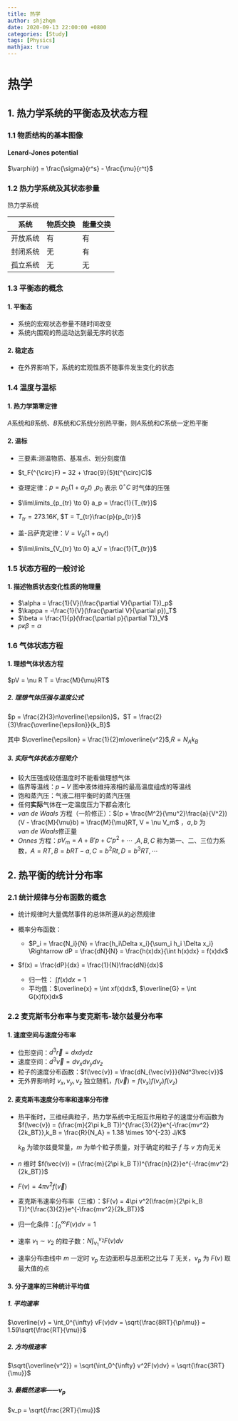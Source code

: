 ```yaml
---
title: 热学
author: shjzhqm
date: 2020-09-13 22:00:00 +0800
categories: [Study]
tags: [Physics]
mathjax: true
---
```


# 热学

## 1. 热力学系统的平衡态及状态方程

### 1.1 物质结构的基本图像

#### Lenard-Jones potential

$\varphi(r) = \frac{\sigma}{r^s} - \frac{\mu}{r^t}$

### 1.2 热力学系统及其状态参量

热力学系统

| 系统     | 物质交换 | 能量交换 |
| -------- | -------- | -------- |
| 开放系统 | 有       | 有       |
| 封闭系统 | 无       | 有       |
| 孤立系统 | 无       | 无       |

### 1.3 平衡态的概念

#### 1. 平衡态

* 系统的宏观状态参量不随时间改变
* 系统内围观的热运动达到最无序的状态

#### 2. 稳定态

* 在外界影响下，系统的宏观性质不随事件发生变化的状态

### 1.4 温度与温标

#### 1. 热力学第零定律

$A$系统和$B$系统、$B$系统和$C$系统分别热平衡，则$A$系统和$C$系统一定热平衡

#### 2. 温标

* 三要素:测温物质、基准点、划分刻度值

* $t_F(^{\circ}F) = 32 + \frac{9}{5}t(^{\circ}C)$

* 查理定律：$p = p_0(1 + \alpha_p t)$ ,$p_0$ 表示 $0^{\circ}C$ 时气体的压强
* $\lim\limits_{p_{tr} \to 0} a_p = \frac{1}{T_{tr}}$

* $T_{tr} = 273.16K$, $T = T_{tr}\frac{p}{p_{tr}}$
* 盖-吕萨克定律：$V = V_0(1 + a_V t)$

* $\lim\limits_{V_{tr} \to 0} a_V = \frac{1}{T_{tr}}$

### 1.5 状态方程的一般讨论

#### 1.  描述物质状态变化性质的物理量

* $\alpha = \frac{1}{V}(\frac{\partial V}{\partial T})_p$
* $\kappa = -\frac{1}{V}(\frac{\partial V}{\partial p})_T$
* $\beta = \frac{1}{p}(\frac{\partial p}{\partial T})_V$
* $p\kappa\beta = \alpha$

### 1.6 气体状态方程

#### 1. 理想气体状态方程

$pV = \nu R T = \frac{M}{\mu}RT$

##### 2. 理想气体压强与温度公式

$p = \frac{2}{3}n\overline{\epsilon}$，$T = \frac{2}{3}\frac{\overline{\epsilon}}{k_B}$

其中 $\overline{\epsilon} = \frac{1}{2}m\overline{v^2}$,$R = N_A k_B$

##### 3. 实际气体状态方程简介

* 较大压强或较低温度时不能看做理想气体
* 临界等温线：$p-V$ 图中液体维持液相的最高温度组成的等温线
* 饱和蒸汽压：气液二相平衡时的蒸汽压强
* 任何**实际**气体在一定温度压力下都会液化
* $van\ de\ Waals$ 方程（一阶修正）：$(p + \frac{M^2}{\mu^2}\frac{a}{V^2})(V - \frac{M}{\mu}b) = \frac{M}{\mu}RT, V = \nu V_m$ ，$a,b$ 为$van\ de\ Waals$修正量
* $Onnes$ 方程：$pV_m = A + B'p + C'p^2 + \cdots$ ,$A,B,C$ 称为第一、二、三位力系数，$A = RT,B = bRT - a, C = b^2Rt, D = b^3RT,\cdots$

## 2. 热平衡的统计分布率

### 2.1 统计规律与分布函数的概念

* 统计规律时大量偶然事件的总体所遵从的必然规律
* 概率分布函数：

  * $P_i = \frac{N_i}{N} = \frac{h_i\Delta x_i}{\sum_i h_i \Delta x_i} \Rightarrow dP = \frac{dN}{N} = \frac{h(x)dx}{\int h(x)dx} = f(x)dx$
* $f(x) = \frac{dP}{dx} = \frac{1}{N}\frac{dN}{dx}$
  * 归一性： $\int f(x)dx = 1$
  * 平均值：$\overline{x} = \int xf(x)dx$, $\overline{G} = \int G(x)f(x)dx$

### 2.2 麦克斯韦分布率与麦克斯韦-玻尔兹曼分布率

#### 1. 速度空间与速度分布率

* 位形空间：$d^3\vec{r} = dxdydz$
* 速度空间：$d^3\vec{v} = dv_xdv_ydv_z$
* 粒子的速度分布函数：$f(\vec{v}) = \frac{dN_{\vec{v}}}{Nd^3\vec{v}}$
* 无外界影响时 $v_x,v_y,v_z$ 独立随机，$f(\vec{v}) = f(v_x) f(v_y) f(v_z)$

#### 2. 麦克斯韦速度分布率和速率分布律

* 热平衡时，三维经典粒子，热力学系统中无相互作用粒子的速度分布函数为 $f(\vec{v}) = (\frac{m}{2\pi k_B T})^{\frac{3}{2}}e^{-\frac{mv^2}{2k_BT}},k_B = \frac{R}{N_A} = 1.38 \times 10^{-23} J/K$

  $k_B$ 为玻尔兹曼常量，$m$ 为单个粒子质量，对于确定的粒子 $f$ 与 $v$ 方向无关

* $n$ 维时 $f(\vec{v}) = (\frac{m}{2\pi k_B T})^{\frac{n}{2}}e^{-\frac{mv^2}{2k_BT}}$

* $F(v) = 4\pi v^2 f(\vec{v})$

* 麦克斯韦速率分布率（三维）：$F(v) = 4\pi v^2(\frac{m}{2\pi k_B T})^{\frac{3}{2}}e^{-\frac{mv^2}{2k_BT}}$

* 归一化条件：$\int_0^{\infty} F(v)dv = 1$

* 速率 $v_1 \sim v_2$ 的粒子数：$N\int_{v_1}^{v_2} F(v)dv$

* 速率分布曲线中 $m$ 一定时 $v_p$ 左边面积与总面积之比与 $T$ 无关，$v_p$ 为 $F(v)$ 取最大值的点

#### 3. 分子速率的三种统计平均值

##### 1. 平均速率

$\overline{v} = \int_0^{\infty} vF(v)dv = \sqrt{\frac{8RT}{\pi\mu}} = 1.59\sqrt{\frac{RT}{\mu}}$

##### 2. 方均根速率

$\sqrt{\overline{v^2}} = \sqrt{\int_0^{\infty} v^2F(v)dv} = \sqrt{\frac{3RT}{\mu}}$

##### 3. 最概然速率——$v_p$

$v_p = \sqrt{\frac{2RT}{\mu}}$